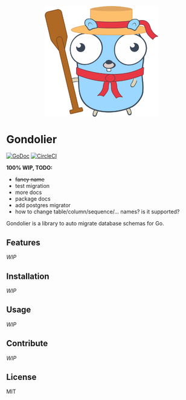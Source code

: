 <p align="center">
    <img src="gondoliergopher.svg" width="300px" />
</p>

# Gondolier

[![GoDoc](https://godoc.org/github.com/DeKugelschieber/gondolier?status.svg)](https://godoc.org/github.com/DeKugelschieber/gondolier)
[![CircleCI](https://circleci.com/gh/DeKugelschieber/gondolier.svg?style=svg)](https://circleci.com/gh/DeKugelschieber/gondolier)

**100% WIP, TODO:**

* ~~fancy name~~
* test migration
* more docs
* package docs
* add postgres migrator
* how to change table/column/sequence/... names? is it supported?

Gondolier is a library to auto migrate database schemas for Go.

## Features

*WIP*

## Installation

*WIP*

## Usage

*WIP*

## Contribute

*WIP*

## License

MIT
